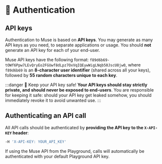 ---
---

# 🔑 Authentication

## API keys

Authentication to Muse is based on **API keys**. You may generate as many API keys as you need, to separate
applications or usage. You should **not** generate an API key for each of your end-user.

Muse API keys have the following format: `f89d6b69-tOWf6Ppw7LEvQryEo2FGUwf8dLpz7OxVqIQEywWigLNqb50JscU8jw0`, where
`f89d6b69` is an **8-character user identifier** (shared across all your keys), followed by **55 random characters
unique to each key**.

:::danger 🔐 Keep your API key safe!
**Your API keys should stay strictly private, and should never be exposed to end-users**. You are responsible for
keeping it safe: should your API key get leaked somehow, you should immediately revoke it to avoid unwanted use.
:::

## Authenticating an API call

All API calls should be authenticated by **providing the API key to the `X-API-KEY` header**:

```bash title="Authentication header"
-H 'X-API-KEY: YOUR_API_KEY'
```

If using the Muse API from the Playground, calls will automatically be authenticated with your default Playground API key.
